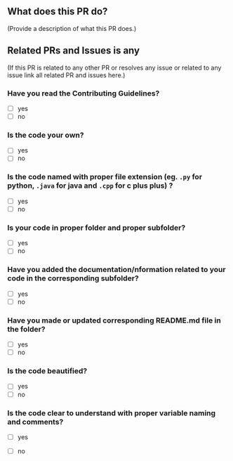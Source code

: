 <!--
Thank you for sending the PR! We appreciate you spending the time to work on these changes.

Help us understand your motivation by explaining why you decided to make this change.

Happy contributing!

-->

## What does this PR do?

(Provide a description of what this PR does.)


## Related PRs and Issues is any

(If this PR is related to any other PR or resolves any issue or related to any issue link all related PR and issues here.)


<!--
put [x] for checking the checkboxes
-->

### Have you read the Contributing Guidelines?

- [ ] yes
- [ ] no

### Is the code your own?
 
- [ ] yes
- [ ] no

### Is the code named with proper file extension (eg. `.py` for python, `.java` for java and `.cpp` for c plus plus) ?
 
- [ ] yes
- [ ] no

### Is your code in proper folder and proper subfolder?
 
- [ ] yes
- [ ] no

### Have you added the documentation/nformation related to your code in the corresponding subfolder?
 
- [ ] yes
- [ ] no

### Have you made or updated corresponding README.md file in the folder?
 
- [ ] yes
- [ ] no
 
### Is the code beautified?

- [ ] yes
- [ ] no

### Is the code clear to understand with proper variable naming and comments?

- [ ] yes
- [ ] no
 
